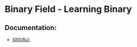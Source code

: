 # Binary Field - Learning Binary

## Documentation:
- *[SRS(Ru)](https://github.com/Cemiroling/BF-LB/blob/master/Documentation/Srs(Ru).md)*.
